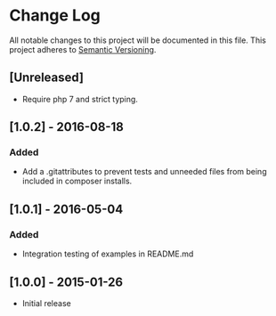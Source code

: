 # Change Log
All notable changes to this project will be documented in this file.
This project adheres to [Semantic Versioning](http://semver.org/).

## [Unreleased]

- Require php 7 and strict typing.

## [1.0.2] - 2016-08-18

### Added
- Add a .gitattributes to prevent tests and unneeded files from being included in composer installs.

## [1.0.1] - 2016-05-04

### Added
- Integration testing of examples in README.md

## [1.0.0] - 2015-01-26
- Initial release
